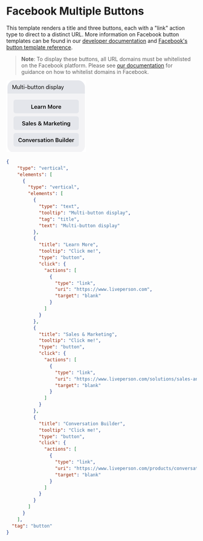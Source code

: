 # Facebook Multiple Buttons

This template renders a title and three buttons, each with a "link" action type to direct to a distinct URL. More information on Facebook button templates can be found in our [developer documentation](https://developers.liveperson.com/facebook-messenger-templates-button-template.html) and [Facebook's button template reference](https://developers.facebook.com/docs/messenger-platform/reference/templates/button).

> **Note**: To display these buttons, all URL domains must be whitelisted on the Facebook platform. Please see [our documentation](https://developers.liveperson.com/facebook-messenger-templates-introduction.html#facebook-messenger-setup) for guidance on how to whitelist domains in Facebook.

![fb-button-multiple](fb_Button_Multiple.jpg)

```json
{
    "type": "vertical",
    "elements": [
      {
        "type": "vertical",
        "elements": [
          {
            "type": "text",
            "tooltip": "Multi-button display",
            "tag": "title",
            "text": "Multi-button display"
          },
          {
            "title": "Learn More",
            "tooltip": "Click me!",
            "type": "button",
            "click": {
              "actions": [
                {
                  "type": "link",
                  "uri": "https://www.liveperson.com",
                  "target": "blank"
                }
              ]
            }
          },
          {
            "title": "Sales & Marketing",
            "tooltip": "Click me!",
            "type": "button",
            "click": {
              "actions": [
                {
                  "type": "link",
                  "uri": "https://www.liveperson.com/solutions/sales-and-marketing",
                  "target": "blank"
                }
              ]
            }
          },
          {
            "title": "Conversation Builder",
            "tooltip": "Click me!",
            "type": "button",
            "click": {
              "actions": [
                {
                  "type": "link",
                  "uri": "https://www.liveperson.com/products/conversation-builder",
                  "target": "blank"
                }
              ]
            }
          }
        ]
      }
    ],
  "tag": "button"
}
```
